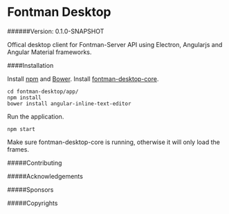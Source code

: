 # Fontman Desktop

######Version: 0.1.0-SNAPSHOT

Offical desktop client for Fontman-Server API using Electron, Angularjs and Angular Material frameworks.


####Installation

Install [npm](https://www.npmjs.com/) and [Bower](https://bower.io/).
Install [fontman-desktop-core](https://github.com/fontman/fontman-desktop-core). 

```
cd fontman-desktop/app/
npm install
bower install angular-inline-text-editor
```
Run the application.

```
npm start
```
Make sure fontman-desktop-core is running, otherwise it will only load the frames.

#####Contributing

#####Acknowledgements

#####Sponsors

#####Copyrights
